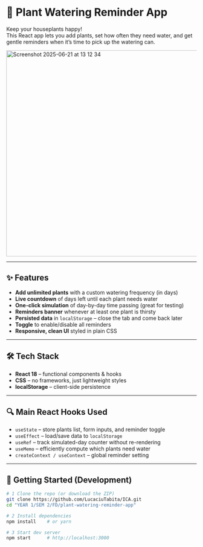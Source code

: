# 🌱 Plant Watering Reminder App

Keep your houseplants happy!  
This React app lets you add plants, set how often they need water, and get gentle reminders when it’s time to pick up the watering can.

<img width="546" alt="Screenshot 2025-06-21 at 13 12 34" src="https://github.com/user-attachments/assets/10d64b2b-b7a0-494e-85fd-7dcd17a34923" />

---

## ✨ Features
- **Add unlimited plants** with a custom watering frequency (in days)
- **Live countdown** of days left until each plant needs water
- **One-click simulation** of day-by-day time passing (great for testing)
- **Reminders banner** whenever at least one plant is thirsty
- **Persisted data** in `localStorage` – close the tab and come back later
- **Toggle** to enable/disable all reminders
- **Responsive, clean UI** styled in plain CSS

---

## 🛠 Tech Stack
- **React 18** – functional components & hooks
- **CSS** – no frameworks, just lightweight styles
- **localStorage** – client-side persistence

---

## 🔍 Main React Hooks Used
- `useState` – store plants list, form inputs, and reminder toggle
- `useEffect` – load/save data to `localStorage`
- `useRef` – track simulated-day counter without re-rendering
- `useMemo` – efficiently compute which plants need water
- `createContext / useContext` – global reminder setting

---

## 🚀 Getting Started (Development)

```bash
# 1 Clone the repo (or download the ZIP)
git clone https://github.com/LucaciuTabita/ICA.git
cd "YEAR 1/SEM 2/FD/plant-watering-reminder-app"

# 2 Install dependencies
npm install    # or yarn

# 3 Start dev server
npm start      # http://localhost:3000
